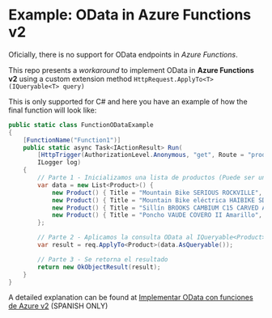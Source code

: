 # Example: OData in Azure Functions v2

Oficially, there is no support for OData endpoints in *Azure Functions*.

This repo presents a *workaround* to implement OData in **Azure Functions v2** using a custom extension method `HttpRequest.ApplyTo<T>(IQueryable<T> query)`

This is only supported for C# and here you have an example of how the final function will look like:

```csharp
public static class FunctionODataExample
{
    [FunctionName("Function1")]
    public static async Task<IActionResult> Run(
        [HttpTrigger(AuthorizationLevel.Anonymous, "get", Route = "products")] HttpRequest req,
        ILogger log)
    {
        // Parte 1 - Inicializamos una lista de productos (Puede ser una tabla de SQL o CosmosDB a través de Entity Framework Core)
        var data = new List<Product>() {
            new Product() { Title = "Mountain Bike SERIOUS ROCKVILLE", Category = "Mountain Bicycle" },
            new Product() { Title = "Mountain Bike eléctrica HAIBIKE SDURO HARD SEVEN", Category = "Mountain Bicycle" },
            new Product() { Title = "Sillín BROOKS CAMBIUM C15 CARVED ALL WEATHER", Category = "Sillin" },
            new Product() { Title = "Poncho VAUDE COVERO II Amarillo", Category = "Chaquetas" },
        };

        // Parte 2 - Aplicamos la consulta OData al IQueryable<Product> a la fuente de datos anterior
        var result = req.ApplyTo<Product>(data.AsQueryable());

        // Parte 3 - Se retorna el resultado
        return new OkObjectResult(result);
    }
}
```

A detailed explanation can be found at [Implementar OData con funciones de Azure v2](https://www.algohace.net/posts/odata-en-azure-functions-v2/) (SPANISH ONLY)